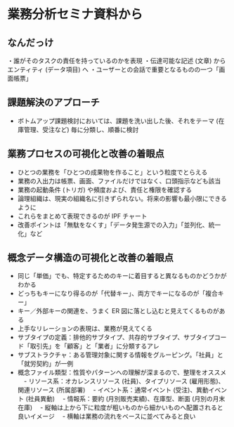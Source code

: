 # 業務分析セミナ資料から
## なんだっけ

・誰がそのタスクの責任を持っているのかを表現
・伝達可能な記述 (文章) からエンティティ (データ項目) へ
・ユーザーとの会話で重要となるものの一つ「画面帳票」

## 課題解決のアプローチ

* ボトムアップ課題検討においては、課題を洗い出した後、それをテーマ (在庫管理、受注など) 毎に分類し、順番に検討

## 業務プロセスの可視化と改善の着眼点
* ひとつの業務を「ひとつの成果物を作ること」という粒度でとらえる
* 業務の入出力は帳票、画面、ファイルだけではなく、口頭指示なども該当
* 業務の起動条件 (トリガ) や頻度および、責任と権限を確認する
* 論理組織は、現実の組織名に引きずられない。将来の影響も最小限にできるように
* これらをまとめて表現できるのが IPF チャート
* 改善ポイントは「無駄をなくす」「データ発生源での入力」「並列化、統一化」など

## 概念データ構造の可視化と改善の着眼点
* 同じ「単価」でも、特定するためのキーに着目すると異なるものかどうかがわかる
* どっちもキーになり得るのが「代替キー」、両方でキーになるのが「複合キー」
* キー／外部キーの関連を、うまく ER 図に落とし込むと見えてくるものがある
* 上手なリレーションの表現は、業務が見えてくる
* サブタイプの定義：排他的サブタイプ、共存的サブタイプ、サブタイプコード「取引先」を「顧客」と「業者」に分類するアレ
* サブストラクチャ：ある管理対象に関する情報をグルーピング。「社員」と「就労契約」が一例
* 概念ファイル類型：性質やパターンへの理解が深まるので、整理をオススメ
　- リソース系：オカレンスリソース (社員)、タイプリソース (雇用形態)、関連リソース (所属部署)
　- イベント系：通常イベント (受注)、異動イベント (社員異動)
　- 情報系：要約 (月別販売実績)、在庫型、断面 (月別の月末在庫)
　- 縦軸は上から下に粒度が粗いものから細かいものへ配置されると良いイメージ
　- 横軸は業務の流れをベースに並べてみると良い
